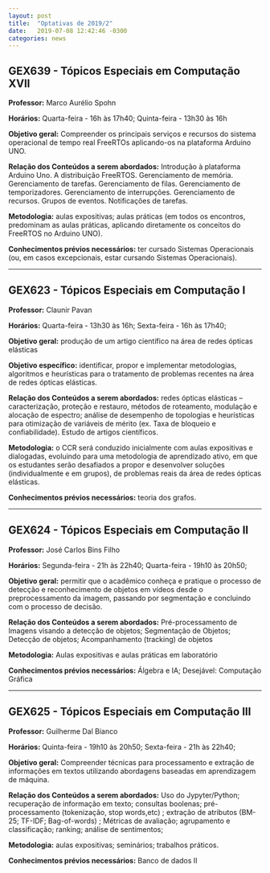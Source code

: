 ```yaml
---
layout: post
title:  "Optativas de 2019/2"
date:   2019-07-08 12:42:46 -0300
categories: news
---
```


## GEX639 - Tópicos Especiais em Computação XVII

**Professor:** Marco Aurélio Spohn

**Horários:** Quarta-feira - 16h às 17h40; Quinta-feira - 13h30 às 16h

**Objetivo geral:** Compreender os principais serviços e recursos do sistema operacional de tempo real FreeRTOs aplicando-os na plataforma Arduino UNO.

**Relação dos Conteúdos a serem abordados:**  Introdução à plataforma Arduino Uno. A distribuição FreeRTOS. Gerenciamento de memória.
Gerenciamento de tarefas. Gerenciamento de filas. Gerenciamento de temporizadores. Gerenciamento de
interrupções. Gerenciamento de recursos. Grupos de eventos. Notificações de tarefas.

**Metodologia:** aulas expositivas; aulas práticas (em todos os encontros, predominam as aulas práticas, aplicando
diretamente os conceitos do FreeRTOS no Arduino UNO).

**Conhecimentos prévios necessários:** ter cursado Sistemas Operacionais (ou, em casos excepcionais, estar
cursando Sistemas Operacionais).


____



## GEX623 - Tópicos Especiais em Computação I 

**Professor:** Claunir Pavan

**Horários:** Quarta-feira - 13h30 às 16h; Sexta-feira - 16h às 17h40; 

**Objetivo geral:** produção de um artigo científico na área de redes ópticas elásticas

**Objetivo específico:** identificar, propor e implementar metodologias, algoritmos e heurísticas para o tratamento de problemas recentes na área de redes ópticas elásticas.

**Relação dos Conteúdos a serem abordados:**  redes ópticas elásticas – caracterização, proteção e restauro, métodos de roteamento, modulação e alocação de espectro; análise de desempenho de topologias e heurísticas para otimização de variáveis de mérito (ex. Taxa de bloqueio e confiabilidade). Estudo de artigos científicos.

**Metodologia:** o CCR será conduzido inicialmente com aulas expositivas e dialogadas, evoluindo para uma metodologia de aprendizado ativo, em que os estudantes serão desafiados a propor e desenvolver soluções (individualmente e em grupos), de problemas reais da área de redes ópticas elásticas.

**Conhecimentos prévios necessários:** teoria dos grafos.


____



## GEX624 - Tópicos Especiais em Computação II

**Professor:** José Carlos Bins Filho

**Horários:** Segunda-feira - 21h às 22h40; Quarta-feira - 19h10 às 20h50; 

**Objetivo geral:** permitir que o acadêmico conheça e pratique o processo de detecção e reconhecimento de objetos em vídeos desde o preprocessamento da imagem, passando por segmentação e concluindo com o processo de decisão.

**Relação dos Conteúdos a serem abordados:** Pré-processamento de Imagens visando a detecção de objetos; Segmentação de Objetos; Detecção de objetos; Acompanhamento (tracking) de objetos  

**Metodologia:** Aulas expositivas e aulas práticas em laboratório

**Conhecimentos prévios necessários:** Álgebra e IA; Desejável: Computação Gráfica


____



## GEX625 - Tópicos Especiais em Computação III

**Professor:** Guilherme Dal Bianco

**Horários:** Quinta-feira - 19h10 às 20h50; Sexta-feira - 21h às 22h40;  

**Objetivo geral:** Compreender técnicas para processamento e extração de informações em textos utilizando abordagens baseadas em aprendizagem de máquina.

**Relação dos Conteúdos a serem abordados:** Uso do Jypyter/Python; recuperação de informação em texto; consultas boolenas; pré-processamento (tokenização, stop words,etc) ; extração de atributos  (BM-25; TF-IDF; Bag-of-words) ; Métricas de avaliação; agrupamento e classificação; ranking; análise de sentimentos; 

**Metodologia:** aulas expositivas; seminários; trabalhos práticos.

**Conhecimentos prévios necessários:** Banco de dados II
